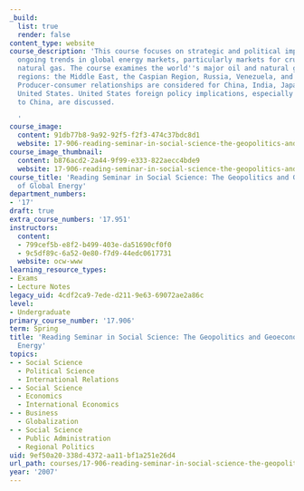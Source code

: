 ```yaml
---
_build:
  list: true
  render: false
content_type: website
course_description: 'This course focuses on strategic and political implications of
  ongoing trends in global energy markets, particularly markets for crude oil and
  natural gas. The course examines the world''s major oil and natural gas producing
  regions: the Middle East, the Caspian Region, Russia, Venezuela, and the North Sea.
  Producer-consumer relationships are considered for China, India, Japan, and the
  United States. United States foreign policy implications, especially with respect
  to China, are discussed.

  '
course_image:
  content: 91db77b8-9a92-92f5-f2f3-474c37bdc8d1
  website: 17-906-reading-seminar-in-social-science-the-geopolitics-and-geoeconomics-of-global-energy-spring-2007
course_image_thumbnail:
  content: b876acd2-2a44-9f99-e333-822aecc4bde9
  website: 17-906-reading-seminar-in-social-science-the-geopolitics-and-geoeconomics-of-global-energy-spring-2007
course_title: 'Reading Seminar in Social Science: The Geopolitics and Geoeconomics
  of Global Energy'
department_numbers:
- '17'
draft: true
extra_course_numbers: '17.951'
instructors:
  content:
  - 799cef5b-e8f2-b499-403e-da51690cf0f0
  - 9c5df89c-6a52-0e80-f7d9-44edc0617731
  website: ocw-www
learning_resource_types:
- Exams
- Lecture Notes
legacy_uid: 4cdf2ca9-7ede-d211-9e63-69072ae2a86c
level:
- Undergraduate
primary_course_number: '17.906'
term: Spring
title: 'Reading Seminar in Social Science: The Geopolitics and Geoeconomics of Global
  Energy'
topics:
- - Social Science
  - Political Science
  - International Relations
- - Social Science
  - Economics
  - International Economics
- - Business
  - Globalization
- - Social Science
  - Public Administration
  - Regional Politics
uid: 9ef50a20-338d-4372-aa11-bf1a251e26d4
url_path: courses/17-906-reading-seminar-in-social-science-the-geopolitics-and-geoeconomics-of-global-energy-spring-2007
year: '2007'
---
```

